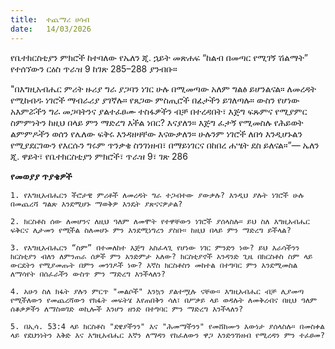 ```yaml
---
title:  ተጨማሪ ሀሳብ
date:   14/03/2026
---
```


የቤተክርስቲያን ምክሮች ከተባለው የኤለን ጂ. ኋይት መጽሐፍ “ከልብ በመጣር የሚገኝ ሽልማት” የተሰኘውን ርዕስ ጥራዝ 9 ከገጽ 285–288 ያንብቡ።

"በእግዚአብሔር ምሪት ዙሪያ ግራ ያጋባን ነገር ሁሉ በሚመጣው አለም ግልፅ ይሆንልናል። ለመረዳት የሚከብዱ ነገሮች ማብራሪያ ያገኛሉ። የጸጋው ምስጢሮች በፊታችን ይገለጣሉ። ውስን የሆነው አእምሯችን ግራ መጋባትንና ያልተፈፀሙ ተስፋዎችን ብቻ በተረዳበት፣ እጅግ ፍጹምና የሚያምር ስምምነትን ከዚህ በላይ ምን ማድረግ እችል ነበር? እናያለን። እጅግ ፈታኝ የሚመስሉ የሕይወት ልምምዶችን ወሰን የሌለው ፍቅሩ እንዳዘዛቸው እናውቃለን። ሁሉንም ነገሮች ለበጎ እንዲሆኑልን የሚያደርገውን የእርሱን ግሩም ጥንቃቄ ስንገነዘብ፣ በማይነገርና በከበረ ሐሤት ደስ ይለናል።”— ኤለን ጂ. ዋይት፣ የቤተክርስቲያን ምክሮች፣ ጥራዝ 9፣ ገጽ 286



**የመወያያ ጥያቄዎች**



`1. የእግዚአብሔርን ችሮታዊ ምሪቶች ለመረዳት ግራ ተጋብተው ያውቃሉ? እንዲህ ያሉት ነገሮች ሁሉ በመጨረሻ ግልጽ እንደሚሆኑ ማወቅዎ እንዴት ያጽናናዎታል?`

`2. ክርስቶስ ሰው ለመሆንና ለዚህ ዓለም ለመሞት የተዋቸውን ነገሮች ያሰላስሉ። ይህ ስለ እግዚአብሔር ፍቅርና ሊታመን የሚችል ስለመሆኑ ምን እንደሚነግረን ያስቡ። ከዚህ በላይ ምን ማድረግ ይችላል?`

`3. የእግዚአብሔርን “ስም” በተመለከተ እጅግ አስፈላጊ የሆነው ነገር ምንድን ነው? ይህ እራሳችንን ክርስቲያን ብለን ለምንጠራ ሰዎች ምን አንድምታ አለው? ክርስቲያኖች አንዳንድ ጊዜ በክርስቶስ ስም ላይ ውርደትን የሚያመጡት በምን መንገዶች ነው? እኛስ ክርስቶስን መከተል በተግባር ምን እንደሚመስል ለማሳየት በሰፈራችን ውስጥ ምን ማድረግ እንችላለን?`

`4. አሁን ስለ ክፋት ያሉን ምርጥ "መልሶች" እንኳን ያልተሟሉ ናቸው። እግዚአብሔር ብቻ ሊያመጣ የሚችለውን የመጨረሻውን የክፋት መፍትሄ እየጠበቅን ሳለ፣ በሥቃይ ላይ ወዳሉት ለመቅረብና በዚህ ዓለም ሰቆቃዎችን ለማስወገድ ወኪሎች እንሆን ዘንድ በተግባር ምን ማድረግ እንችላለን?`

`5. በኢሳ. 53:4 ላይ ክርስቶስ "ደዌያችንን" እና "ሕመማችንን" የመሸከሙን እውነታ ያሰላስሉ። በመስቀል ላይ የደህንነትን እቅድ እና እግዚአብሔር እኛን ለማዳን የከፈለውን ዋጋ እንድንገነዘብ የሚረዳን ምን ተፈፀመ?`